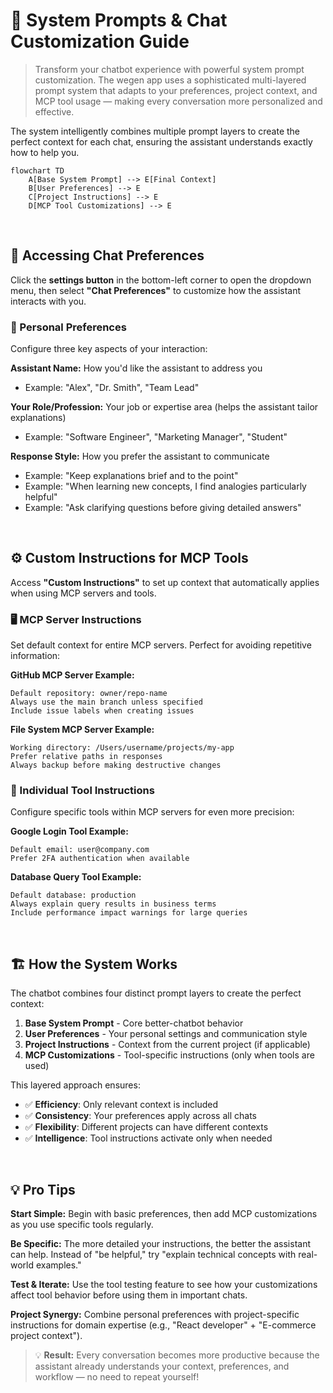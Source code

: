 # 🎯 System Prompts & Chat Customization Guide

> Transform your chatbot experience with powerful system prompt customization. The wegen app uses a sophisticated multi-layered prompt system that adapts to your preferences, project context, and MCP tool usage — making every conversation more personalized and effective.

The system intelligently combines multiple prompt layers to create the perfect context for each chat, ensuring the assistant understands exactly how to help you.

```mermaid
flowchart TD
    A[Base System Prompt] --> E[Final Context]
    B[User Preferences] --> E
    C[Project Instructions] --> E
    D[MCP Tool Customizations] --> E
```

<br/>

## 🔧 Accessing Chat Preferences

Click the **settings button** in the bottom-left corner to open the dropdown menu, then select **"Chat Preferences"** to customize how the assistant interacts with you.

### 👤 Personal Preferences

Configure three key aspects of your interaction:

**Assistant Name:** How you'd like the assistant to address you
- Example: "Alex", "Dr. Smith", "Team Lead"

**Your Role/Profession:** Your job or expertise area (helps the assistant tailor explanations)
- Example: "Software Engineer", "Marketing Manager", "Student"

**Response Style:** How you prefer the assistant to communicate
- Example: "Keep explanations brief and to the point"
- Example: "When learning new concepts, I find analogies particularly helpful"
- Example: "Ask clarifying questions before giving detailed answers"

<br/>

## ⚙️ Custom Instructions for MCP Tools

Access **"Custom Instructions"** to set up context that automatically applies when using MCP servers and tools.

### 🖥️ MCP Server Instructions

Set default context for entire MCP servers. Perfect for avoiding repetitive information:

**GitHub MCP Server Example:**
```
Default repository: owner/repo-name
Always use the main branch unless specified
Include issue labels when creating issues
```

**File System MCP Server Example:**
```
Working directory: /Users/username/projects/my-app
Prefer relative paths in responses
Always backup before making destructive changes
```

### 🔧 Individual Tool Instructions

Configure specific tools within MCP servers for even more precision:

**Google Login Tool Example:**
```
Default email: user@company.com
Prefer 2FA authentication when available
```

**Database Query Tool Example:**
```
Default database: production
Always explain query results in business terms
Include performance impact warnings for large queries
```

<br/>

## 🏗️ How the System Works

The chatbot combines four distinct prompt layers to create the perfect context:

1. **Base System Prompt** - Core better-chatbot behavior
2. **User Preferences** - Your personal settings and communication style  
3. **Project Instructions** - Context from the current project (if applicable)
4. **MCP Customizations** - Tool-specific instructions (only when tools are used)

This layered approach ensures:
- ✅ **Efficiency**: Only relevant context is included
- ✅ **Consistency**: Your preferences apply across all chats
- ✅ **Flexibility**: Different projects can have different contexts
- ✅ **Intelligence**: Tool instructions activate only when needed

<br/>

## 💡 Pro Tips

**Start Simple:** Begin with basic preferences, then add MCP customizations as you use specific tools regularly.

**Be Specific:** The more detailed your instructions, the better the assistant can help. Instead of "be helpful," try "explain technical concepts with real-world examples."

**Test & Iterate:** Use the tool testing feature to see how your customizations affect tool behavior before using them in important chats.

**Project Synergy:** Combine personal preferences with project-specific instructions for domain expertise (e.g., "React developer" + "E-commerce project context").

> 💡 **Result:** Every conversation becomes more productive because the assistant already understands your context, preferences, and workflow — no need to repeat yourself! 